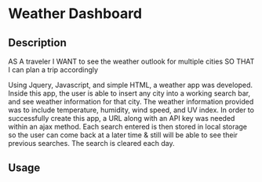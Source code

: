 # Weather Dashboard

## Description
AS A traveler
I WANT to see the weather outlook for multiple cities
SO THAT I can plan a trip accordingly


Using Jquery, Javascript, and simple HTML, a weather app was developed. Inside this app, the user is able to insert any city into a working search bar, and see weather information for that city. The weather information provided was to include temperature, humidity, wind speed, and UV index. In order to successfully create this app, a URL along with an API key was needed within an ajax method. Each search entered is then stored in local storage so the user can come back at a later time & still will be able to see their previous searches. The search is cleared each day.  

## Usage
